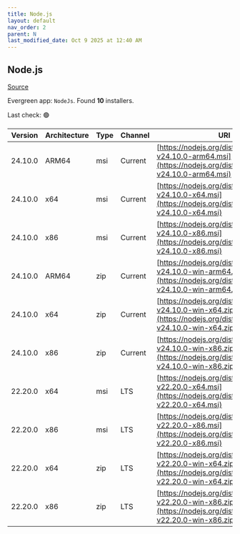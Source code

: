 ```yaml
---
title: Node.js
layout: default
nav_order: 2
parent: N
last_modified_date: Oct 9 2025 at 12:40 AM
---
```


## Node.js

[Source](https://nodejs.org/)

Evergreen app: `NodeJs`. Found **10** installers.

Last check: 🟢

| Version | Architecture | Type | Channel | URI                                                                                                                          |
| ------- | ------------ | ---- | ------- | ---------------------------------------------------------------------------------------------------------------------------- |
| 24.10.0 | ARM64        | msi  | Current | [https://nodejs.org/dist/v24.10.0/node-v24.10.0-arm64.msi](https://nodejs.org/dist/v24.10.0/node-v24.10.0-arm64.msi)         |
| 24.10.0 | x64          | msi  | Current | [https://nodejs.org/dist/v24.10.0/node-v24.10.0-x64.msi](https://nodejs.org/dist/v24.10.0/node-v24.10.0-x64.msi)             |
| 24.10.0 | x86          | msi  | Current | [https://nodejs.org/dist/v24.10.0/node-v24.10.0-x86.msi](https://nodejs.org/dist/v24.10.0/node-v24.10.0-x86.msi)             |
| 24.10.0 | ARM64        | zip  | Current | [https://nodejs.org/dist/v24.10.0/node-v24.10.0-win-arm64.zip](https://nodejs.org/dist/v24.10.0/node-v24.10.0-win-arm64.zip) |
| 24.10.0 | x64          | zip  | Current | [https://nodejs.org/dist/v24.10.0/node-v24.10.0-win-x64.zip](https://nodejs.org/dist/v24.10.0/node-v24.10.0-win-x64.zip)     |
| 24.10.0 | x86          | zip  | Current | [https://nodejs.org/dist/v24.10.0/node-v24.10.0-win-x86.zip](https://nodejs.org/dist/v24.10.0/node-v24.10.0-win-x86.zip)     |
| 22.20.0 | x64          | msi  | LTS     | [https://nodejs.org/dist/v22.20.0/node-v22.20.0-x64.msi](https://nodejs.org/dist/v22.20.0/node-v22.20.0-x64.msi)             |
| 22.20.0 | x86          | msi  | LTS     | [https://nodejs.org/dist/v22.20.0/node-v22.20.0-x86.msi](https://nodejs.org/dist/v22.20.0/node-v22.20.0-x86.msi)             |
| 22.20.0 | x64          | zip  | LTS     | [https://nodejs.org/dist/v22.20.0/node-v22.20.0-win-x64.zip](https://nodejs.org/dist/v22.20.0/node-v22.20.0-win-x64.zip)     |
| 22.20.0 | x86          | zip  | LTS     | [https://nodejs.org/dist/v22.20.0/node-v22.20.0-win-x86.zip](https://nodejs.org/dist/v22.20.0/node-v22.20.0-win-x86.zip)     |
